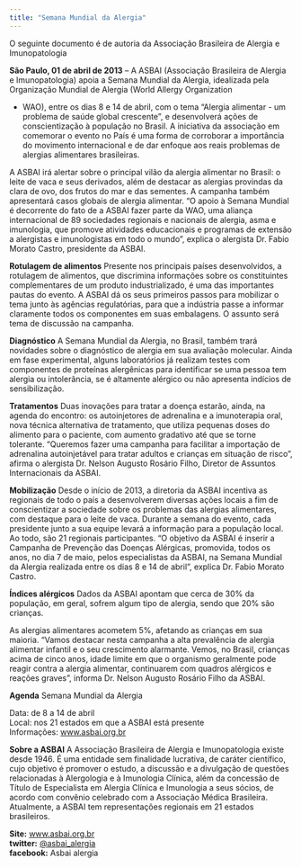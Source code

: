 ```yaml
---
title: "Semana Mundial da Alergia"
---
```


O seguinte documento é de autoria da Associação Brasileira de Alergia e Imunopatologia

**São Paulo, 01 de abril de 2013** – A ASBAI (Associação Brasileira de Alergia e Imunopatologia) apoia
a Semana Mundial da Alergia, idealizada pela Organização Mundial de Alergia (World Allergy Organization
- WAO), entre os dias 8 e 14 de abril, com o tema “Alergia alimentar - um problema de saúde global crescente”, e desenvolverá
ações de conscientização à população no Brasil. A iniciativa da associação em comemorar o evento no País é uma forma
de corroborar a importância do movimento internacional e de dar enfoque aos reais problemas de alergias alimentares brasileiras.

A ASBAI irá alertar sobre o principal vilão da alergia alimentar no Brasil: o leite de vaca e seus derivados, além
de destacar as alergias provindas da clara de ovo, dos frutos do mar e das sementes. A campanha também apresentará casos
globais de alergia alimentar. “O apoio à Semana Mundial é decorrente do fato de a ASBAI fazer parte da WAO, uma aliança
internacional de 89 sociedades regionais e nacionais de alergia, asma e imunologia, que promove atividades educacionais
e programas de extensão a alergistas e imunologistas em todo o mundo”, explica o alergista Dr. Fabio Morato Castro, presidente
da ASBAI.

**Rotulagem de alimentos** 
Presente nos principais países desenvolvidos, a rotulagem de alimentos, que discrimina informações sobre os constituintes complementares de um produto industrializado, é uma das importantes pautas do evento. A ASBAI dá os seus primeiros passos para mobilizar o tema junto às agências regulatórias, para que a indústria passe a informar claramente todos os componentes em suas embalagens. O assunto será tema de discussão na campanha.

**Diagnóstico** 
A Semana Mundial da Alergia, no Brasil, também trará novidades sobre o diagnóstico de alergia em sua avaliação molecular. Ainda em fase experimental, alguns laboratórios já realizam testes com componentes de proteínas alergênicas para identificar se uma pessoa tem alergia ou intolerância, se é altamente alérgico ou não apresenta indícios de sensibilização.

**Tratamentos**
Duas inovações para tratar a doença estarão, ainda, na agenda do encontro: os autoinjetores de adrenalina e a imunoterapia oral, nova técnica alternativa de tratamento, que utiliza pequenas doses do alimento para o paciente, com aumento gradativo até que se torne tolerante. “Queremos fazer uma campanha para facilitar a importação de adrenalina autoinjetável para tratar adultos e crianças em situação de risco”, afirma o alergista Dr. Nelson Augusto Rosário Filho, Diretor de Assuntos Internacionais da ASBAI.

**Mobilização**
Desde o início de 2013, a diretoria da ASBAI incentiva as regionais de todo o país a desenvolverem diversas ações locais a fim de conscientizar a sociedade sobre os problemas das alergias alimentares, com destaque para o leite de vaca. Durante a semana do evento, cada presidente junto a sua equipe levará a informação para a população local. Ao todo, são 21 regionais participantes. “O objetivo da ASBAI é inserir a Campanha de Prevenção das Doenças Alérgicas, promovida, todos os anos, no dia 7 de maio, pelos especialistas da ASBAI, na Semana Mundial
da Alergia realizada entre os dias 8 e 14 de abril”, explica Dr. Fabio Morato Castro.

**Índices alérgicos**
Dados da ASBAI apontam que cerca de 30% da população, em geral, sofrem algum tipo de alergia, sendo que 20% são crianças.

As alergias alimentares acometem 5%, afetando as crianças em sua maioria. “Vamos destacar nesta campanha a alta prevalência de alergia alimentar
infantil e o seu crescimento alarmante. Vemos, no Brasil, crianças acima de cinco anos, idade limite em que o organismo geralmente pode reagir contra a alergia alimentar, continuarem com quadros alérgicos e reações graves”, informa Dr. Nelson Augusto Rosário Filho da ASBAI.

**Agenda** Semana Mundial da Alergia

Data: de 8 a 14 de abril
    <br>Local: nos 21 estados em que a ASBAI está presente
    <br>Informações: <a href="http://www.asbai.org.br/" target="_blank">www.asbai.org.br</a>
    
**Sobre a ASBAI** 
A Associação Brasileira de Alergia e Imunopatologia existe desde 1946. É uma entidade sem finalidade lucrativa, de caráter científico, cujo objetivo é promover o estudo, a discussão e a divulgação de questões relacionadas à Alergologia e à Imunologia Clínica, além da concessão de Título de Especialista em Alergia Clínica e Imunologia a seus sócios, de acordo com convênio celebrado com a Associação Médica Brasileira. Atualmente, a ASBAI tem representações regionais em 21 estados brasileiros.

**Site:** <a href="http://www.asbai.org.br/" target="_blank">www.asbai.org.br</a>
    <br>**twitter:** <a href="http://www.twitter.com/asbai_alergia" target="_blank">@asbai_alergia</a>
    <br>**facebook:** Asbai alergia
